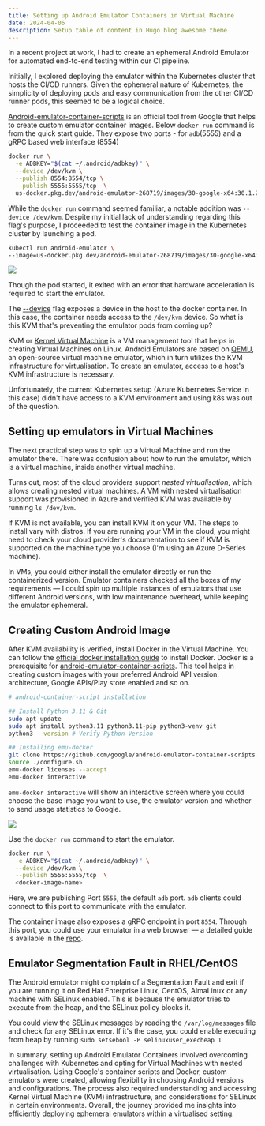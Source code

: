 ```yaml
---
title: Setting up Android Emulator Containers in Virtual Machine
date: 2024-04-06
description: Setup table of content in Hugo blog awesome theme
---
```


In a recent project at work, I had to create an ephemeral Android Emulator for automated end-to-end testing within our CI pipeline. 

Initially, I explored deploying the emulator within the Kubernetes cluster that hosts the CI/CD runners. Given the ephemeral nature of Kubernetes, the simplicity of deploying pods and easy communication from the other CI/CD runner pods, this seemed to be a logical choice.

[Android-emulator-container-scripts](https://github.com/google/android-emulator-container-scripts/) is an official tool from Google that helps to create custom emulator container images. Below `docker run` command is from the quick start guide. They expose two ports - for `adb`(5555) and a gRPC based web interface (8554)
 
```bash
docker run \
  -e ADBKEY="$(cat ~/.android/adbkey)" \
  --device /dev/kvm \
  --publish 8554:8554/tcp \
  --publish 5555:5555/tcp  \
  us-docker.pkg.dev/android-emulator-268719/images/30-google-x64:30.1.2
```

While the `docker run` command seemed familiar, a notable addition was `--device /dev/kvm`. Despite my initial lack of understanding regarding this flag's purpose, I proceeded to test the container image in the Kubernetes cluster by launching a pod.

```bash
kubectl run android-emulator \
--image=us-docker.pkg.dev/android-emulator-268719/images/30-google-x64:30.1.2 
```


![](https://i.imgur.com/2yWIsrE.png)

Though the pod started, it exited with an error that hardware acceleration is required to start the emulator.

The [--device](https://docs.docker.com/engine/reference/commandline/run/#device) flag exposes a device in the host to the docker container.  In this case, the container needs access to the `/dev/kvm` device. So what is this KVM that's preventing the emulator pods from coming up?

KVM or [Kernel Virtual Machine](https://www.youtube.com/watch?v=BgZHbCDFODk) is a VM management tool that helps in creating Virtual Machines on Linux. Android Emulators are based on [QEMU](https://www.qemu.org/docs/master/about/index.html), an open-source virtual machine emulator, which in turn utilizes the KVM infrastructure for virtualisation. To create an emulator, access to a host's KVM infrastructure is necessary.

Unfortunately, the current Kubernetes setup (Azure Kubernetes Service in this case) didn't have access to a KVM environment and using k8s was out of the question.

## Setting up emulators in Virtual Machines  

The next practical step was to spin up a Virtual Machine and run the emulator there. There was confusion about how to run the emulator, which is a virtual machine, inside another virtual machine. 

Turns out, most of the cloud providers support *nested virtualisation*, which allows creating nested virtual machines. A VM with nested virtualisation support was provisioned in Azure and verified KVM was available by running `ls /dev/kvm`.

If KVM is not available, you can install KVM it on your VM. The steps to install vary with distros. If you are running your VM in the cloud, you might need to check your cloud provider's documentation to see if KVM is supported on the machine type you choose (I'm using an Azure D-Series machine).

In VMs, you could either install the emulator directly or run the containerized version. Emulator containers checked all the boxes of my requirements — I could spin up multiple instances of emulators that use different Android versions, with low maintenance overhead, while keeping the emulator ephemeral.


## Creating Custom Android Image
After KVM availability is verified, install Docker in the Virtual Machine. You can follow the [official docker installation guide](https://docs.docker.com/engine/install/) to install Docker. Docker is a prerequisite for [android-emulator-container-scripts](https://github.com/google/android-emulator-container-scripts/). This tool helps in creating custom images with your preferred Android API version, architecture, Google APIs/Play store enabled and so on.


```bash
# android-container-script installation

## Install Python 3.11 & Git
sudo apt update
sudo apt install python3.11 python3.11-pip python3-venv git
python3 --version # Verify Python Version

## Installing emu-docker
git clone https://github.com/google/android-emulator-container-scripts.git
source ./configure.sh
emu-docker licenses --accept
emu-docker interactive
```

`emu-docker interactive` will show an interactive screen where you could choose the base image you want to use, the emulator version and whether to send usage statistics to Google.

![](https://i.imgur.com/Yjm9Iub.png)


Use the `docker run` command to start the emulator.
```bash
docker run \
  -e ADBKEY="$(cat ~/.android/adbkey)" \
  --device /dev/kvm \
  --publish 5555:5555/tcp  \
  <docker-image-name>
```

Here, we are publishing Port `5555`, the default `adb` port. `adb` clients could connect to this port to communicate with the emulator.

The container image also exposes a gRPC endpoint in port `8554`. Through this port, you could use your emulator in a web browser — a detailed guide is available in the [repo](https://github.com/google/android-emulator-container-scripts/tree/master?tab=readme-ov-file#running-the-emulator-on-the-web).

## Emulator Segmentation Fault in RHEL/CentOS

The Android emulator might complain of a Segmentation Fault and exit if you are running it on Red Hat Enterprise Linux, CentOS, AlmaLinux or any machine with SELinux enabled. This is because the emulator tries to execute from the heap, and the SELinux policy blocks it.

You could view the SELinux messages by reading the `/var/log/messages` file and check for any SELinux error. If it's the case, you could enable executing from heap by running `sudo setsebool -P selinuxuser_execheap 1` 

In summary, setting up Android Emulator Containers involved overcoming challenges with Kubernetes and opting for Virtual Machines with nested virtualisation. Using Google's container scripts and Docker, custom emulators were created, allowing flexibility in choosing Android versions and configurations. The process also required understanding and accessing Kernel Virtual Machine (KVM) infrastructure, and considerations for SELinux in certain environments. Overall, the journey provided me insights into efficiently deploying ephemeral emulators within a virtualised setting.
